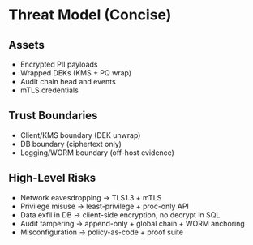 # Threat Model (Concise)

## Assets
- Encrypted PII payloads
- Wrapped DEKs (KMS + PQ wrap)
- Audit chain head and events
- mTLS credentials

## Trust Boundaries
- Client/KMS boundary (DEK unwrap)
- DB boundary (ciphertext only)
- Logging/WORM boundary (off-host evidence)

## High-Level Risks
- Network eavesdropping → TLS1.3 + mTLS
- Privilege misuse → least-privilege + proc-only API
- Data exfil in DB → client-side encryption, no decrypt in SQL
- Audit tampering → append-only + global chain + WORM anchoring
- Misconfiguration → policy-as-code + proof suite